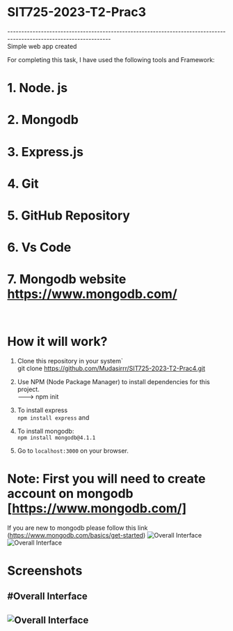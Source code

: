 # SIT725-2023-T2-Prac3
-------------------------------------------------------------------------------------------------------------------<br>
Simple web app created 

For completing this task, I have used the following tools and Framework:<br>
   # 1. Node. js<br>
   # 2. Mongodb <br>
   # 3. Express.js <br>
   # 4. Git<br>
   # 5. GitHub Repository<br>
   # 6. Vs Code<br>
   # 7. Mongodb website https://www.mongodb.com/
<br>
   
# How it will work?

1. Clone this repository in your system`<br>
    git clone https://github.com/Mudasirrr/SIT725-2023-T2-Prac4.git

2. Use NPM (Node Package Manager) to install dependencies for this project. <br>
   ---> npm init
3. To install express  <br>
```npm install express``` and <br>

4. To install mongodb: <br>
```npm install mongodb@4.1.1```<br>

5. Go to `localhost:3000` on your browser. <br>
# Note: First you will need to create account on mongodb [https://www.mongodb.com/]
If you are new to mongodb please follow this link (https://www.mongodb.com/basics/get-started)
![Overall Interface](https://github.com/Mudasirrr/SIT725-2023-T2-Prac3/blob/main/ooutput.PNG)
![Overall Interface](https://github.com/Mudasirrr/SIT725-2023-T2-Prac3/blob/main/ooutput.PNG)
# Screenshots

#Overall Interface
-------
![Overall Interface](https://github.com/Mudasirrr/SIT725-2023-T2-Prac3/blob/main/ooutput.PNG)
--------------
